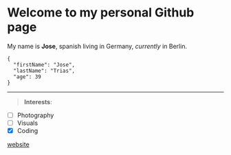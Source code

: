 # Welcome to my personal Github page

My name is **Jose**, spanish living in Germany, _currently_ in Berlin.

```
{
  "firstName": "Jose",
  "lastName": "Trias",
  "age": 39
}
```


---

>**Interests**:
- [ ] Photography
- [ ] Visuals
- [x] Coding

[website](https://www.josetrias.com)

